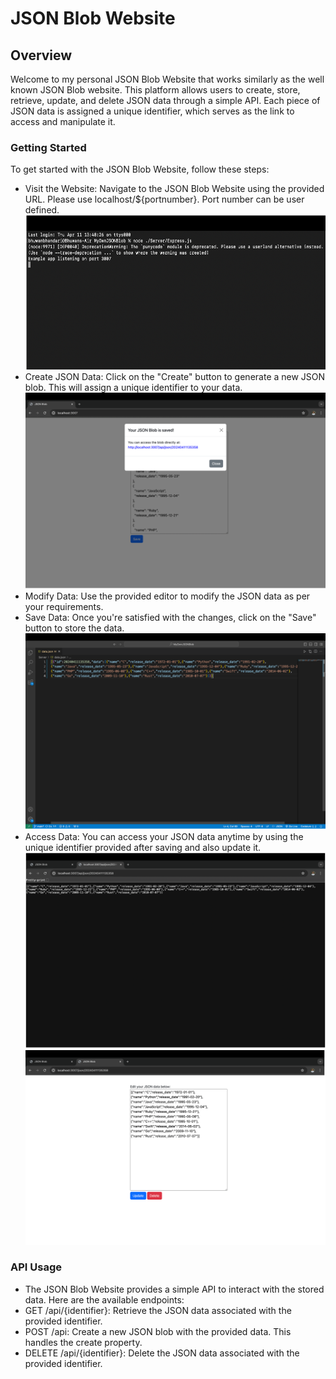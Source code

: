 # JSON Blob Website

## Overview

Welcome to my personal JSON Blob Website that works similarly as the well known JSON Blob website. This platform allows users to create, store, retrieve, update, and delete JSON data through a simple API. Each piece of JSON data is assigned a unique identifier, which serves as the link to access and manipulate it.

### Getting Started

To get started with the JSON Blob Website, follow these steps:

- Visit the Website: Navigate to the JSON Blob Website using the provided URL. Please use localhost/${portnumber}. Port number can be user defined.  
![Alt text](./public/Picture1.png)
- Create JSON Data: Click on the "Create" button to generate a new JSON blob. This will assign a unique identifier to your data.
![Alt text](./public/Picture2.png)
- Modify Data: Use the provided editor to modify the JSON data as per your requirements.
- Save Data: Once you're satisfied with the changes, click on the "Save" button to store the data.
![Alt text](./public/Picture3.png)
- Access Data: You can access your JSON data anytime by using the unique identifier provided after saving and also update it.
![Alt text](./public/Picture4.png)
![Alt text](./public/Picture5.png)
### API Usage
- The JSON Blob Website provides a simple API to interact with the stored data. Here are the available endpoints:
- GET /api/{identifier}: Retrieve the JSON data associated with the provided identifier.
- POST /api: Create a new JSON blob with the provided data. This handles the create property. 
- DELETE /api/{identifier}: Delete the JSON data associated with the provided identifier.
